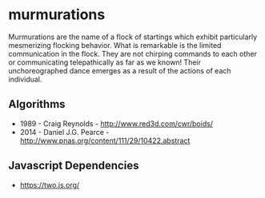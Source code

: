 # murmurations

Murmurations are the name of a flock of startings which exhibit particularly mesmerizing flocking behavior. What is remarkable is the limited communication in the flock. They are not chirping commands to each other or communicating telepathically as far as we known! Their unchoreographed dance emerges as a result of the actions of each individual.

## Algorithms

* 1989 - Craig Reynolds - http://www.red3d.com/cwr/boids/
* 2014 - Daniel J.G. Pearce - http://www.pnas.org/content/111/29/10422.abstract

## Javascript Dependencies

* https://two.js.org/